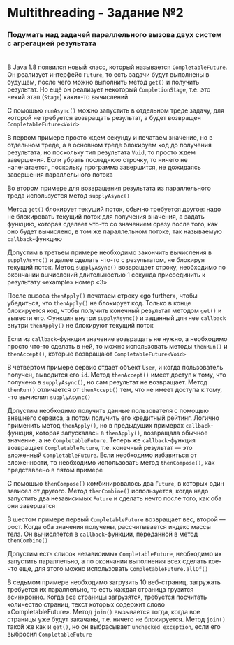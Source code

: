 # Multithreading - Задание №2

### Подумать над задачей параллельного вызова двух систем с агрегацией результата <br/><br/>

В Java 1.8 появился новый класс, который называется `CompletableFuture`. Он реализует интерфейс `Future`, то есть задачи будут выполнены в будущем, после чего можно выполнить метод `get()` и получить результат. Но ещё он реализует некоторый `CompletionStage`, т.е. это некий этап (`Stage`) каких-то вычислений

С помощью `runAsync()` можно запустить в отдельном треде задачу, для которой не требуется возвращать результат, а будет возвращен `CompletableFuture<Void>`

В первом примере просто ждем секунду и печатаем значение, но в отдельном треде, а в основном треде блокируем код до получения результата, но поскольку тип результата `Void`, то просто ждем завершения. Если убрать последнюю строчку, то ничего не напечатается, поскольку программа завершится, не дожидаясь завершения параллельного потока

Во втором примере для возвращения результата из параллельного треда используется метод `supplyAsync()`

Метод `get()` блокирует текущий поток, обычно требуется другое: надо не блокировать текущий поток для получения значения, а задать функцию, которая сделает что-то со значением сразу после того, как оно будет вычислено, в том же параллельном потоке, так называемую `callback`-функцию

Допустим в третьем примере необходимо закончить вычисления в `supplyAsync()` и далее сделать что-то с результатом, не блокируя текущий поток. Метод `supplyAsync()` возвращает строку, необходимо по окончании вычислений длительностью 1 секунда присоединить к результату «example» номер «3»

После вызова `thenApply()` печатаем строку «go further», чтобы убедиться, что `thenApply()` не блокирует код. Только в конце блокируется код, чтобы получить конечный результат методом `get()` и вывести его. Функция внутри `supplyAsync()` и заданный для нее `callback` внутри `thenApply()` не блокируют текущий поток

Если из `callback`-функции значение возвращать не нужно, а необходимо просто что-то сделать в ней, то можно использовать методы `thenRun()` и `thenAccept()`, которые возвращают `CompletableFuture<Void>`

В четвертом примере сервис отдает объект `User`, и когда пользователь получен, выводится его `id`. Метод `thenAccept()` имеет доступ к тому, что получено в `supplyAsync()`, но сам результат не возвращает. Метод `thenRun()` отличается от `thenAccept()` тем, что не имеет доступа к тому, что вычислил `supplyAsync()`

Допустим необходимо получить данные пользователя с помощью внешнего сервиса, а потом получить его кредитный рейтинг. Логично применить метод `thenApply()`, но в предыдущих примерах `callback`-функция, которая запускалась в `thenApply()`, возвращала обычное значение, а не `CompletableFuture`. Теперь же `callback`-функция возвращает `CompletableFuture`, т.е. конечный результат — это вложенный `CompletableFuture`. Если необходимо избавиться от вложенности, то необходимо использовать метод `thenCompose()`, как представлено в пятом примере

С помощью `thenCompose()` комбинировалось два `Future`, в которых один зависел от другого. Метод `thenCombine()` используется, когда надо запустить два независимых `Future` и сделать нечто после того, как оба они завершатся

В шестом примере первый `CompletableFuture` возвращает вес, второй — рост. Когда оба значения получены, рассчитывается индекс массы тела. Он вычисляется в `callback`-функции, переданной в метод `thenCombine()`

Допустим есть список независимых `CompletableFuture`, необходимо их запустить параллельно, а по окончании выполнения всех сделать кое-что еще, для этого можно использовать `CompletableFuture.allOf()`

В седьмом примере необходимо загрузить 10 веб-страниц, загружать требуется их параллельно, то есть каждая страница грузится асинхронно. Когда все страницы загрузятся, требуется посчитать количество страниц, текст которых содержит слово «CompletableFuture». Метод `join()` вызывается тогда, когда все страницы уже будут закачаны, т.е. ничего не блокируется. Метод `join()` такой же как и `get()`, но он выбрасывает `unchecked exception`, если его выбросил `CompletableFuture`
